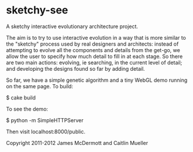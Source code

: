sketchy-see
===========

A sketchy interactive evolutionary architecture project. 

The aim is to try to use interactive evolution in a way that is more
similar to the "sketchy" process used by real designers and
architects: instead of attempting to evolve all the components and
details from the get-go, we allow the user to specify how much detail
to fill in at each stage. So there are two main actions: evolving, ie
searching, in the current level of detail; and developing the designs
found so far by adding detail.

So far, we have a simple genetic algorithm and a tiny WebGL demo
running on the same page. To build:

$ cake build

To see the demo:

$ python -m SimpleHTTPServer

Then visit localhost:8000/public.

Copyright 2011-2012 James McDermott and Caitlin Mueller
